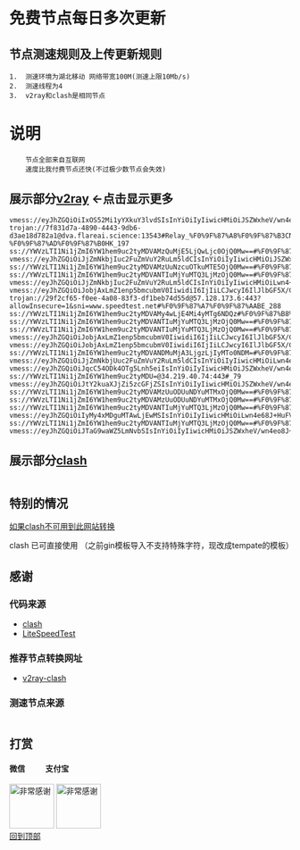 # 免费节点每日多次更新
 
## 节点测速规则及上传更新规则

```
1.  测速环境为湖北移动 网络带宽100M(测速上限10Mb/s)
2.  测速线程为4
3.  v2ray和clash是相同节点 
```
# 说明
```
    节点全部来自互联网
    速度比我付费节点还快(不过极少数节点会失效)
```

## 展示部分[v2ray](https://github.com/sanzhang007/node_free/blob/main/v2ray.txt) <-点击显示更多

```
vmess://eyJhZGQiOiIxOS52Mi1yYXkuY3lvdSIsInYiOiIyIiwicHMiOiJSZWxheV/wn4ev8J+HtUpQLfCfh6/wn4e1SlBfNDY0IiwicG9ydCI6MjM2MTksImlkIjoiZjA5ZjM2NjctNmYxNS0zYTRmLWI4ZjUtY2U0NzhkNzU5NDQ5IiwiYWlkIjoiMiIsIm5ldCI6IndzIiwidHlwZSI6IiIsImhvc3QiOiIiLCJwYXRoIjoiLyIsInRscyI6IiJ9
trojan://7f831d7a-4890-4443-9db6-d3ae18d782a1@dva.flareai.science:13543#Relay_%F0%9F%87%A8%F0%9F%87%B3CN-%F0%9F%87%AD%F0%9F%87%B0HK_197
ss://YWVzLTI1Ni1jZmI6YW1hem9uc2tyMDVAMzQuMjE5LjQwLjc0OjQ0Mw==#%F0%9F%87%BA%F0%9F%87%B8US_734
vmess://eyJhZGQiOiJjZmNkbjIuc2FuZmVuY2RuLm5ldCIsInYiOiIyIiwicHMiOiJSZWxheV/wn4+BWlot8J+HuvCfh7hVU18xMTUwIiwicG9ydCI6MjA1MiwiaWQiOiIzMDBiZjE0Mi05ODMzLTRkZmMtYjljMC0wZGM1ZDljMTQwZTkiLCJhaWQiOiIwIiwibmV0Ijoid3MiLCJ0eXBlIjoiIiwiaG9zdCI6InVzNy5zYW5mZW5jZG4yLmNvbSIsInBhdGgiOiIvemgtY24iLCJ0bHMiOiIifQ==
ss://YWVzLTI1Ni1jZmI6YW1hem9uc2tyMDVAMzUuNzcuOTkuMTE5OjQ0Mw==#%F0%9F%87%AF%F0%9F%87%B5JP_436
ss://YWVzLTI1Ni1jZmI6YW1hem9uc2tyMDVANTIuMjYuMTQ3LjMzOjQ0Mw==#%F0%9F%87%BA%F0%9F%87%B8US_537
vmess://eyJhZGQiOiJjZmNkbjIuc2FuZmVuY2RuLm5ldCIsInYiOiIyIiwicHMiOiLwn4+BWloiLCJwb3J0IjoyMDUyLCJpZCI6IjMwMGJmMTQyLTk4MzMtNGRmYy1iOWMwLTBkYzVkOWMxNDBlOSIsImFpZCI6IjAiLCJuZXQiOiJ3cyIsInR5cGUiOiIiLCJob3N0IjoidXM3LnNhbmZlbmNkbjIuY29tIiwicGF0aCI6Ii96aC1jbiIsInRscyI6IiJ9
vmess://eyJhZGQiOiJobjAxLmZ1enp5bmcubmV0IiwidiI6IjIiLCJwcyI6IlJlbGF5X/Cfh7vwn4ezVk4t8J+Hu/Cfh7NWTl8xMDIzIiwicG9ydCI6ODAsImlkIjoiZWM3Yzk0YjUtNmNhNi00Mjg5LWI0NGItYzY1ODNmMmM1ZjZjIiwiYWlkIjoiMCIsIm5ldCI6IndzIiwidHlwZSI6IiIsImhvc3QiOiJkbC5rZ3ZuLmdhcmVuYW5vdy5jb20iLCJwYXRoIjoiL2Z1enp5bmc/ZWQ9MjA0OCIsInRscyI6IiJ9
trojan://29f2cf65-f0ee-4a08-83f3-df1beb74d55d@57.128.173.6:443?allowInsecure=1&sni=www.speedtest.net#%F0%9F%87%A7%F0%9F%87%AABE_288
ss://YWVzLTI1Ni1jZmI6YW1hem9uc2tyMDVAMy4wLjE4Mi4yMTg6NDQz#%F0%9F%87%B8%F0%9F%87%ACSG_604
ss://YWVzLTI1Ni1jZmI6YW1hem9uc2tyMDVANTIuMjYuMTQ3LjMzOjQ0Mw==#%F0%9F%87%BA%F0%9F%87%B8US_748
ss://YWVzLTI1Ni1jZmI6YW1hem9uc2tyMDVANTIuMjYuMTQ3LjMzOjQ0Mw==#%F0%9F%87%BA%F0%9F%87%B8US_637
vmess://eyJhZGQiOiJobjAxLmZ1enp5bmcubmV0IiwidiI6IjIiLCJwcyI6IlJlbGF5X/Cfh7vwn4ezVk4t8J+Hu/Cfh7NWTl85ODUiLCJwb3J0Ijo4MCwiaWQiOiJlYzdjOTRiNS02Y2E2LTQyODktYjQ0Yi1jNjU4M2YyYzVmNmMiLCJhaWQiOiIwIiwibmV0Ijoid3MiLCJ0eXBlIjoiIiwiaG9zdCI6ImRsLmtndm4uZ2FyZW5hbm93LmNvbSIsInBhdGgiOiIvZnV6enluZz9lZD0yMDQ4IiwidGxzIjoiIn0=
vmess://eyJhZGQiOiJobjAxLmZ1enp5bmcubmV0IiwidiI6IjIiLCJwcyI6IlJlbGF5X/Cfh7vwn4ezVk4t8J+Hu/Cfh7NWTl8xMDMxIiwicG9ydCI6ODAsImlkIjoiZWM3Yzk0YjUtNmNhNi00Mjg5LWI0NGItYzY1ODNmMmM1ZjZjIiwiYWlkIjoiMCIsIm5ldCI6IndzIiwidHlwZSI6IiIsImhvc3QiOiJkbC5rZ3ZuLmdhcmVuYW5vdy5jb20iLCJwYXRoIjoiL2Z1enp5bmc/ZWQ9MjA0OCIsInRscyI6IiJ9
ss://YWVzLTI1Ni1jZmI6YW1hem9uc2tyMDVANDMuMjA3LjgzLjIyMTo0NDM=#%F0%9F%87%AF%F0%9F%87%B5JP_432
vmess://eyJhZGQiOiJjZmNkbjUuc2FuZmVuY2RuLm5ldCIsInYiOiIyIiwicHMiOiLwn4e68J+HuFVTIiwicG9ydCI6ODAsImlkIjoiMzAwYmYxNDItOTgzMy00ZGZjLWI5YzAtMGRjNWQ5YzE0MGU5IiwiYWlkIjoiMCIsIm5ldCI6IndzIiwidHlwZSI6IiIsImhvc3QiOiJqcDIuc2FuZmVuY2RuMi5jb20iLCJwYXRoIjoiL3poLWNuIiwidGxzIjoiIn0=
vmess://eyJhZGQiOiJqcC54ODk4OTg5Lnh5eiIsInYiOiIyIiwicHMiOiJSZWxheV/wn4ev8J+HtUpQLfCfh6/wn4e1SlBfNDYzIiwicG9ydCI6NDIwMTcsImlkIjoiZWRkZThjZDItOGVkYi00ZmQ4LThkMGMtYTA0MGNiNjRhNjg4IiwiYWlkIjoiMCIsIm5ldCI6IndzIiwidHlwZSI6IiIsImhvc3QiOiJqcC54ODk4OTg5Lnh5eiIsInBhdGgiOiIvYXJpY2tlLmNvbSIsInRscyI6InRscyJ9
ss://YWVzLTI1Ni1jZmI6YW1hem9uc2tyMDU=@34.219.40.74:443#_79
vmess://eyJhZGQiOiJtY2kuaXJjZi5zcGFjZSIsInYiOiIyIiwicHMiOiJSZWxheV/wn4e68J+HuFVTLfCfh7rwn4e4VVNfNjgiLCJwb3J0Ijo4MCwiaWQiOiJjODhjNTc2ZC02ZWM4LTQ4ZTktYWQwYy0xMjBhNzYxYzdlYjUiLCJhaWQiOiIwIiwibmV0Ijoid3MiLCJ0eXBlIjoiIiwiaG9zdCI6ImFtc3RkLnNoYWJpamljaGFuZy5jb20iLCJwYXRoIjoiLyIsInRscyI6IiJ9
ss://YWVzLTI1Ni1jZmI6YW1hem9uc2tyMDVAMzUuODUuNDYuMTMxOjQ0Mw==#%F0%9F%87%BA%F0%9F%87%B8US_730
ss://YWVzLTI1Ni1jZmI6YW1hem9uc2tyMDVAMzUuODUuNDYuMTMxOjQ0Mw==#%F0%9F%87%BA%F0%9F%87%B8US_697
ss://YWVzLTI1Ni1jZmI6YW1hem9uc2tyMDVANTIuMjYuMTQ3LjMzOjQ0Mw==#%F0%9F%87%BA%F0%9F%87%B8US_613
vmess://eyJhZGQiOiIyMy4xMDguMTAwLjEwMSIsInYiOiIyIiwicHMiOiLwn4e68J+HuFVTXzgxMyIsInBvcnQiOjQ0MywiaWQiOiI0MTgwNDhhZi1hMjkzLTRiOTktOWIwYy05OGNhMzU4MGRkMjQiLCJhaWQiOiI2NCIsIm5ldCI6IndzIiwidHlwZSI6IiIsImhvc3QiOiJ3d3cuNDA1ODczMzMueHl6IiwicGF0aCI6Ii9mb290ZXJzIiwidGxzIjoidGxzIn0=
ss://YWVzLTI1Ni1jZmI6YW1hem9uc2tyMDVANTIuMjYuMTQ3LjMzOjQ0Mw==#%F0%9F%87%BA%F0%9F%87%B8US_594
vmess://eyJhZGQiOiJTaG9waWZ5LmNvbSIsInYiOiIyIiwicHMiOiJSZWxheV/wn4eo8J+HpkNBLfCfh6vwn4e3RlJfMzEiLCJwb3J0IjoyMDg2LCJpZCI6IjI1MGY0MzMxLThjM2UtNGI4Ny1hODZiLTVjNWZiZjlkZGJhOCIsImFpZCI6IjAiLCJuZXQiOiJ3cyIsInR5cGUiOiIiLCJob3N0IjoiRnIuY2xvdWRmbGFyZS5xdWVzdCIsInBhdGgiOiIvYXJpZXMiLCJ0bHMiOiIifQ==

```

## 展示部分[clash](https://github.com/sanzhang007/node_free/blob/main/clash.yaml)

```
```
## 特别的情况
[如果clash不可用到此网站转换](https://v1.v2rayse.com/v2ray-clash)

clash 已可直接使用 （之前gin模板导入不支持特殊字符，现改成tempate的模板）

## 感谢
### 代码来源
- [clash](https://github.com/Dreamacro/clash)
- [LiteSpeedTest](https://github.com/xxf098/LiteSpeedTest)

### 推荐节点转换网址
- [v2ray-clash](https://v1.v2rayse.com/v2ray-clash)


### 测速节点来源
```

```

## 打赏

#### 微信 &nbsp;&nbsp;&nbsp;&nbsp;&nbsp;&nbsp;&nbsp;&nbsp;&nbsp;&nbsp;支付宝 
<img src="https://github.com/sanzhang007/node_free/blob/main/png/weixin.png" width="80px" alt="非常感谢">&nbsp;<img src="https://github.com/sanzhang007/node_free/blob/main/png/alipay.png" width="80px" alt="非常感谢">
</br>
[回到顶部](#readme)
